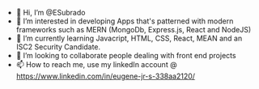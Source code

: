 - 👋 Hi, I’m @ESubrado
- 👀 I’m interested in developing Apps that's patterned with modern frameworks such as MERN (MongoDb, Express.js, React and NodeJS)
- 🌱 I’m currently learning Javacript, HTML, CSS, React, MEAN and an ISC2 Security Candidate. 
- 💞️ I’m looking to collaborate people dealing with front end projects
- 📫 How to reach me, use my linkedIn account @ https://www.linkedin.com/in/eugene-jr-s-338aa2120/

<!---
ESubrado/ESubrado is a ✨ special ✨ repository because its `README.md` (this file) appears on your GitHub profile.
You can click the Preview link to take a look at your changes.
--->
